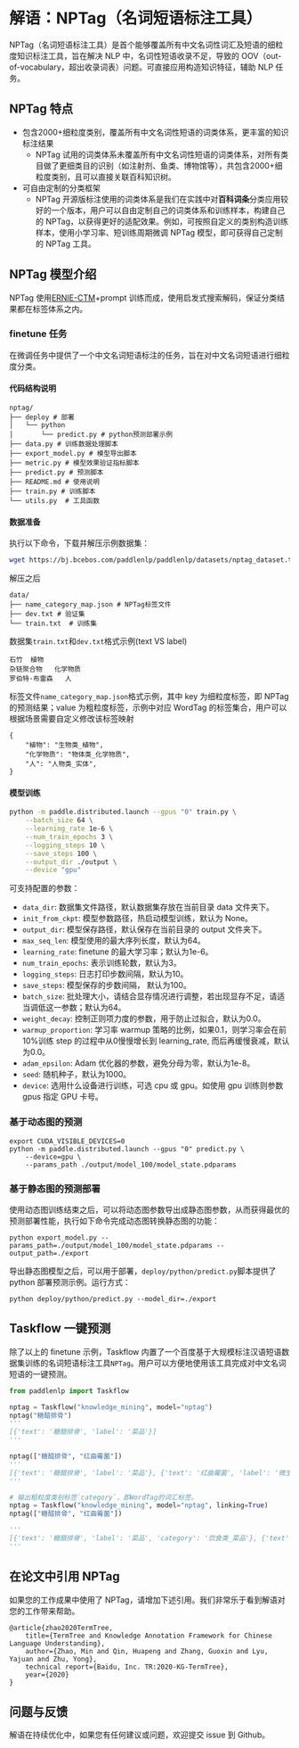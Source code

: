 # 解语：NPTag（名词短语标注工具）

NPTag（名词短语标注工具）是首个能够覆盖所有中文名词性词汇及短语的细粒度知识标注工具，旨在解决 NLP 中，名词性短语收录不足，导致的 OOV（out-of-vocabulary，超出收录词表）问题。可直接应用构造知识特征，辅助 NLP 任务。

## NPTag 特点

- 包含2000+细粒度类别，覆盖所有中文名词性短语的词类体系，更丰富的知识标注结果
    - NPTag 试用的词类体系未覆盖所有中文名词性短语的词类体系，对所有类目做了更细类目的识别（如注射剂、鱼类、博物馆等），共包含2000+细粒度类别，且可以直接关联百科知识树。
- 可自由定制的分类框架
    - NPTag 开源版标注使用的词类体系是我们在实践中对**百科词条**分类应用较好的一个版本，用户可以自由定制自己的词类体系和训练样本，构建自己的 NPTag，以获得更好的适配效果。例如，可按照自定义的类别构造训练样本，使用小学习率、短训练周期微调 NPTag 模型，即可获得自己定制的 NPTag 工具。

## NPTag 模型介绍

NPTag 使用[ERNIE-CTM](../ernie-ctm)+prompt 训练而成，使用启发式搜索解码，保证分类结果都在标签体系之内。

### finetune 任务

在微调任务中提供了一个中文名词短语标注的任务，旨在对中文名词短语进行细粒度分类。

#### 代码结构说明

```text
nptag/
├── deploy # 部署
│   └── python
│       └── predict.py # python预测部署示例
├── data.py # 训练数据处理脚本
├── export_model.py # 模型导出脚本
├── metric.py # 模型效果验证指标脚本
├── predict.py # 预测脚本
├── README.md # 使用说明
├── train.py # 训练脚本
└── utils.py  # 工具函数
```

#### 数据准备

执行以下命令，下载并解压示例数据集：

```bash
wget https://bj.bcebos.com/paddlenlp/paddlenlp/datasets/nptag_dataset.tar.gz && tar -zxvf nptag_dataset.tar.gz
```

解压之后
```text
data/
├── name_category_map.json # NPTag标签文件
├── dev.txt # 验证集
└── train.txt  # 训练集
```

数据集`train.txt`和`dev.txt`格式示例(text VS label)
```
石竹  植物
杂链聚合物   化学物质
罗伯特·布雷森   人
```

标签文件`name_category_map.json`格式示例，其中 key 为细粒度标签，即 NPTag 的预测结果；value 为粗粒度标签，示例中对应 WordTag 的标签集合，用户可以根据场景需要自定义修改该标签映射
```
{
    "植物": "生物类_植物",
    "化学物质": "物体类_化学物质",
    "人": "人物类_实体",
}
```

#### 模型训练
```bash
python -m paddle.distributed.launch --gpus "0" train.py \
    --batch_size 64 \
    --learning_rate 1e-6 \
    --num_train_epochs 3 \
    --logging_steps 10 \
    --save_steps 100 \
    --output_dir ./output \
    --device "gpu"
```

可支持配置的参数：
- `data_dir`: 数据集文件路径，默认数据集存放在当前目录 data 文件夹下。
- `init_from_ckpt`: 模型参数路径，热启动模型训练，默认为 None。
- `output_dir`: 模型保存路径，默认保存在当前目录的 output 文件夹下。
- `max_seq_len`: 模型使用的最大序列长度，默认为64。
- `learning_rate`: finetune 的最大学习率；默认为1e-6。
- `num_train_epochs`: 表示训练轮数，默认为3。
- `logging_steps`: 日志打印步数间隔，默认为10。
- `save_steps`: 模型保存的步数间隔， 默认为100。
- `batch_size`: 批处理大小，请结合显存情况进行调整，若出现显存不足，请适当调低这一参数；默认为64。
- `weight_decay`: 控制正则项力度的参数，用于防止过拟合，默认为0.0。
- `warmup_proportion`: 学习率 warmup 策略的比例，如果0.1，则学习率会在前10%训练 step 的过程中从0慢慢增长到 learning_rate, 而后再缓慢衰减，默认为0.0。
- `adam_epsilon`: Adam 优化器的参数，避免分母为零，默认为1e-8。
- `seed`: 随机种子，默认为1000。
- `device`: 选用什么设备进行训练，可选 cpu 或 gpu。如使用 gpu 训练则参数 gpus 指定 GPU 卡号。

### 基于动态图的预测

```shell
export CUDA_VISIBLE_DEVICES=0
python -m paddle.distributed.launch --gpus "0" predict.py \
    --device=gpu \
    --params_path ./output/model_100/model_state.pdparams
```

### 基于静态图的预测部署

使用动态图训练结束之后，可以将动态图参数导出成静态图参数，从而获得最优的预测部署性能，执行如下命令完成动态图转换静态图的功能：
```shell
python export_model.py --params_path=./output/model_100/model_state.pdparams --output_path=./export
```

导出静态图模型之后，可以用于部署，`deploy/python/predict.py`脚本提供了 python 部署预测示例。运行方式：
```shell
python deploy/python/predict.py --model_dir=./export
```

## Taskflow 一键预测

除了以上的 finetune 示例，Taskflow 内置了一个百度基于大规模标注汉语短语数据集训练的名词短语标注工具`NPTag`。用户可以方便地使用该工具完成对中文名词短语的一键预测。

```python
from paddlenlp import Taskflow

nptag = Taskflow("knowledge_mining", model="nptag")
nptag("糖醋排骨")
'''
[{'text': '糖醋排骨', 'label': '菜品'}]
'''

nptag(["糖醋排骨", "红曲霉菌"])
'''
[{'text': '糖醋排骨', 'label': '菜品'}, {'text': '红曲霉菌', 'label': '微生物'}]
'''

# 输出粗粒度类别标签`category`，即WordTag的词汇标签。
nptag = Taskflow("knowledge_mining", model="nptag", linking=True)
nptag(["糖醋排骨", "红曲霉菌"])

'''
[{'text': '糖醋排骨', 'label': '菜品', 'category': '饮食类_菜品'}, {'text': '红曲霉菌', 'label': '微生物', 'category': '生物类_微生物'}]
'''
```

## 在论文中引用 NPTag

如果您的工作成果中使用了 NPTag，请增加下述引用。我们非常乐于看到解语对您的工作带来帮助。

```
@article{zhao2020TermTree,
    title={TermTree and Knowledge Annotation Framework for Chinese Language Understanding},
    author={Zhao, Min and Qin, Huapeng and Zhang, Guoxin and Lyu, Yajuan and Zhu, Yong},
    technical report={Baidu, Inc. TR:2020-KG-TermTree},
    year={2020}
}
```


## 问题与反馈

解语在持续优化中，如果您有任何建议或问题，欢迎提交 issue 到 Github。
